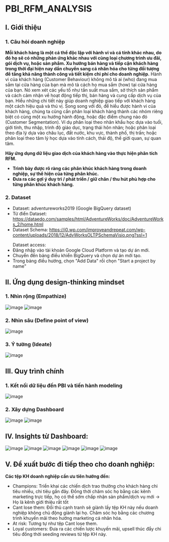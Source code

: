 # PBI_RFM_ANALYSIS
## I. Giới thiệu
### 1. Câu hỏi doanh nghiệp
**Mỗi khách hàng là một cá thể độc lập với hành vi và cá tính khác nhau, do đó họ sẽ có những phản ứng khác nhau với cùng loại chương trình ưu đãi, gói dịch vụ, hoặc sản phẩm. Xu hướng bán hàng và tiếp cận khách hàng trong thời đại hiện nay dần chuyển sang cá nhân hóa cho từng đối tượng để tăng khả năng thành công và tiết kiệm chi phí cho doanh nghiệp.**
Hành vi của khách hàng (Customer Behaviour) không mô tả ai (who) đang mua sắm tại cửa hàng của bạn mà mô tả cách họ mua sắm (how) tại cửa hàng của bạn. Nó xem xét các yếu tố như tần suất mua sắm, sở thích sản phẩm và cách cảm nhận về hoạt động tiếp thị, bán hàng và cung cấp dịch vụ của bạn. Hiểu những chi tiết này giúp doanh nghiệp giao tiếp với khách hàng một cách hiệu quả và thú vị.
Song song với đó, để hiểu được hành vi của khách hàng, chúng ta cũng cần phân loại khách hàng thành các nhóm riêng biệt có cùng một xu hướng hành động, hoặc đặc điểm chung nào đó (Customer Segmentation). Ví dụ phân loại theo nhân khẩu học dựa vào tuổi, giới tính, thu nhập, trình độ giáo dục, trạng thái hôn nhân; hoặc phân loại theo địa lý dựa vào châu lục, đất nước, khu vực, thành phố, thị trấn; hoặc phân loại theo tâm lý học dựa vào tính cách, thái độ, thế giới quan, sự quan tâm.

**Hãy ứng dụng dữ liệu giao dịch của khách hàng vào thực hiện phân tích RFM.**
-  **Trình bày được rõ ràng các phân khúc khách hàng trong doanh nghiệp, sự thể hiện của từng phân khúc.**
-  **Đưa ra các gợi ý duy trì / phát triển / giữ chân / thu hút phù hợp cho từng phân khúc khách hàng.**
### 2. Dataset
- Dataset: adventureworks2019 (Google BigQuery dataset)
- Từ điển Dataset: https://dataedo.com/samples/html/AdventureWorks/doc/AdventureWorks_2/home.html
- Dataset Schema:  https://i0.wp.com/improveandrepeat.com/wp-content/uploads/2018/12/AdvWorksOLTPSchemaVisio.png?ssl=1</p>
Dataset access:
- Đăng nhập vào tài khoản Google Cloud Platform và tạo dự án mới.
- Chuyển đến bảng điều khiển BigQuery và chọn dự án mới tạo.
- Trong bảng điều hướng, chọn "Add Data" rồi chọn "Start a project by name"
## II. Ứng dụng design-thinking mindset
### 1. Nhìn rộng (Empathize)
![image](https://github.com/user-attachments/assets/e2a110f6-f241-44cc-92cf-a4d65d8226b7)
![image](https://github.com/user-attachments/assets/88f8496b-9dfd-4e2a-9202-38f82d9647e1)
### 2. Nhìn sâu (Define point of view)
![image](https://github.com/user-attachments/assets/53a19eba-a9df-419b-b9dc-68694223d120)
### 3. Ý tưởng (Ideate)
![image](https://github.com/user-attachments/assets/f7764756-4171-42ef-ae2b-fc4888b46e77)
## III. Quy trình chính
### 1. Kết nối dữ liệu đến PBI và tiến hành modeling
![image](https://github.com/user-attachments/assets/81cf1b71-aa0f-4ae9-8ed7-e81b7916bc3b)
### 2. Xây dựng Dashboard
![image](https://github.com/user-attachments/assets/aca974cf-f795-4650-83fe-88f95c4bcc0c)
![image](https://github.com/user-attachments/assets/bb20f683-ef3d-455c-85e1-441775a015b4)
## IV. Insights từ Dashboard:
![image](https://github.com/user-attachments/assets/954cbf02-3479-44f3-9715-baa670cfd6e5)
![image](https://github.com/user-attachments/assets/cbe9535a-6258-4b8f-8a0d-049820e2832f)
![image](https://github.com/user-attachments/assets/b432a731-aec7-4596-8890-254d74d61e35)
![image](https://github.com/user-attachments/assets/77a32053-43a8-4224-802f-25be000c0a1b)
![image](https://github.com/user-attachments/assets/621f38a8-1632-466a-9cd8-f813d71b9f95)
![image](https://github.com/user-attachments/assets/6a4a1b56-5a75-4079-b3cb-97d5d5637ff0)
## V. Đề xuất bước đi tiếp theo cho doanh nghiệp:

**Các tệp KH doanh nghiệp cần ưu tiên hướng đến:**
- Champions: Triển khai các chiến dịch trao thưởng cho khách hàng 
chi tiêu nhiều, chi tiêu gần đây. Đồng thời chăm sóc họ bằng các 
kênh marketing trực tiếp, họ có thể sớm chấp nhận sản phẩm/dịch 
vụ mới -> Họ là kênh giới thiệu rất tốt
- Cant lose them: Đối thủ cạnh tranh sẽ giành lấy tệp KH này nếu 
doanh nghiệp không chủ động giành lại họ. Chăm sóc họ bằng các 
chương trình khuyến mãi theo hướng marketing cá nhân hóa.
- At risk: Tương tự như tệp Cant lose them.
- Loyal customers: Đưa ra các chiến lược khuyến mãi, upsell thúc 
đẩy chi tiêu đồng thời seeding reviews từ tệp KH này.




